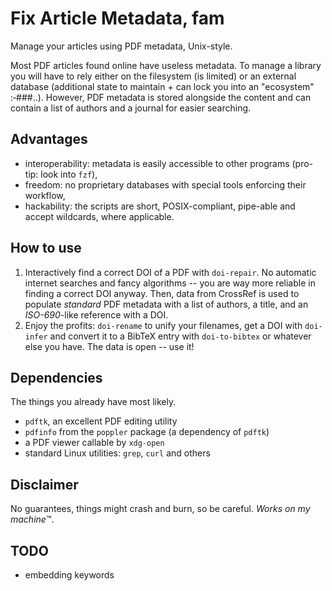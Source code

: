 # Fix Article Metadata, fam

Manage your articles using PDF metadata, Unix-style.

Most PDF articles found online have useless metadata.
To manage a library you will have to rely either on the filesystem (is limited) or an external database (additional state to maintain + can lock you into an "ecosystem" :‑###..).
However, PDF metadata is stored alongside the content and can contain a list of authors and a journal for easier searching.

## Advantages
- interoperability: metadata is easily accessible to other programs (pro-tip: look into `fzf`),
- freedom: no proprietary databases with special tools enforcing their workflow,
- hackability: the scripts are short, POSIX-compliant, pipe-able and accept wildcards, where applicable.

## How to use
1. Interactively find a correct DOI of a PDF with `doi-repair`.
No automatic internet searches and fancy algorithms -- you are way more reliable in finding a correct DOI anyway.
Then, data from CrossRef is used to populate *standard* PDF metadata with a list of authors, a title, and an *ISO-690*-like reference with a DOI.
2. Enjoy the profits: `doi-rename` to unify your filenames, get a DOI with `doi-infer` and convert it to a BibTeX entry with `doi-to-bibtex` or whatever else you have. The data is open -- use it!

## Dependencies
The things you already have most likely.
- `pdftk`, an excellent PDF editing utility
- `pdfinfo` from the `poppler` package (a dependency of `pdftk`)
- a PDF viewer callable by `xdg-open`
- standard Linux utilities: `grep`, `curl` and others

## Disclaimer
No guarantees, things might crash and burn, so be careful.
*Works on my machine*™.

## TODO
- embedding keywords
